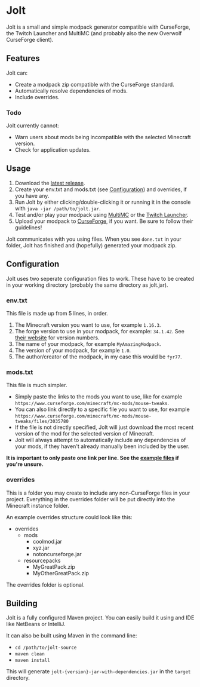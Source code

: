 # Jolt

Jolt is a small and simple modpack generator compatible with CurseForge, the Twitch Launcher and MultiMC (and probably also the new Overwolf CurseForge client).

## Features

Jolt can:

- Create a modpack zip compatible with the CurseForge standard.
- Automatically resolve dependencies of mods.
- Include overrides.

### Todo

Jolt currently cannot:

- Warn users about mods being incompatible with the selected Minecraft version.
- Check for application updates.

## Usage

1. Download the [latest release](https://github.com/fyr77/jolt/releases/latest/download/jolt.jar).
2. Create your env.txt and mods.txt (see [Configuration](#configuration)) and overrides, if you have any.
3. Run Jolt by either clicking/double-clicking it or running it in the console with `java -jar /path/to/jolt.jar`.
4. Test and/or play your modpack using [MultiMC](https://multimc.org/) or the [Twitch Launcher](https://www.twitch.tv/downloads).
5. Upload your modpack to [CurseForge](https://www.curseforge.com/), if you want. Be sure to follow their guidelines!

Jolt communicates with you using files. When you see `done.txt` in your folder, Jolt has finished and (hopefully) generated your modpack zip.

## Configuration

Jolt uses two seperate configuration files to work. These have to be created in your working directory (probably the same directory as jolt.jar).

### env.txt

This file is made up from 5 lines, in order.

1. The Minecraft version you want to use, for example `1.16.3`.
2. The forge version to use in your modpack, for example: `34.1.42`. See [their website](https://files.minecraftforge.net) for version numbers.
3. The name of your modpack, for example `MyAmazingModpack`.
4. The version of your modpack, for example `1.0`.
5. The author/creator of the modpack, in my case this would be `fyr77`.

### mods.txt

This file is much simpler.

- Simply paste the links to the mods you want to use, like for example `https://www.curseforge.com/minecraft/mc-mods/mouse-tweaks`.
- You can also link directly to a specific file you want to use, for example `https://www.curseforge.com/minecraft/mc-mods/mouse-tweaks/files/3035780`
- If the file is not directly specified, Jolt will just download the most recent version of the mod for the selected version of Minecraft.
- Jolt will always attempt to automatically include any dependencies of your mods, if they haven't already manually been included by the user.

**It is important to only paste one link per line. See the [example files](https://github.com/fyr77/jolt/tree/examples) if you're unsure.**

### overrides

This is a folder you may create to include any non-CurseForge files in your project. Everything in the overrides folder will be put directly into the Minecraft instance folder.

An example overrides structure could look like this:

- overrides
  - mods
    - coolmod.jar
    - xyz.jar
    - notoncurseforge.jar
  - resourcepacks
    - MyGreatPack.zip
    - MyOtherGreatPack.zip

The overrides folder is optional.

## Building

Jolt is a fully configured Maven project. You can easily build it using and IDE like NetBeans or IntelliJ.

It can also be built using Maven in the command line:
- `cd /path/to/jolt-source`
- `maven clean`
- `maven install`

This will generate `jolt-{version}-jar-with-dependencies.jar` in the `target` directory.